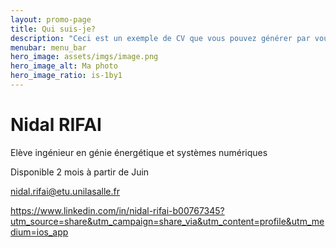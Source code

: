 ```yaml
---
layout: promo-page
title: Qui suis-je?
description: "Ceci est un exemple de CV que vous pouvez générer par vous-même"
menubar: menu_bar
hero_image: assets/imgs/image.png
hero_image_alt: Ma photo
hero_image_ratio: is-1by1
---
```


# Nidal RIFAI
Elève ingénieur en génie énergétique et systèmes numériques


Disponible 2 mois à partir de Juin

[nidal.rifai@etu.unilasalle.fr](mailto:nidal.rifai@etu.unilasalle.fr)

https://www.linkedin.com/in/nidal-rifai-b00767345?utm_source=share&utm_campaign=share_via&utm_content=profile&utm_medium=ios_app
